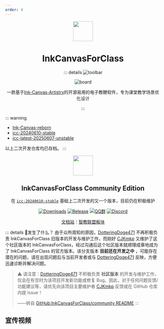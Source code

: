```yaml
---
order: 4
---
```


<div align="center">

<img src="/icon/InkCanvasForClass.png" width="64"/>

# InkCanvasForClass

<ArticleMetadata />

::: details
![toolbar](/images/InkCanvasForClass/toolbar.png)

![board](/images/InkCanvasForClass/board.png)

一款基于[Ink-Canvas-Artistry](https://github.com/ChangSakura/Ink-Canvas)的开源易用的电子教鞭软件，专为课堂教学场景优化设计

:::

</div>

<GitHubCard owner="InkCanvas" repo="InkCanvasForClass" />

::: warning
- [Ink-Canvas-reborn](https://github.com/Awesome-Iwb/Ink-Canvas-Reborn)
- [icc-20240610-stable](https://github.com/Awesome-Iwb/icc-20240610-stable)
- [icc-latest-20250607-unstable](https://github.com/Awesome-Iwb/icc-latest-20250607-unstable)

以上二次开发仓库均已存档。
:::

<div align="center">

<img src="/icon/ICC-CE.png" width="64"/>

## <badge type="tip" text="社区版本" /> InkCanvasForClass Community Edition
在 [`icc-20240610-stable`](https://github.com/Awesome-Iwb/icc-20240610-stable) 基础上二次开发的又一个版本，目前仍在积极维护

[![Downloads](https://img.shields.io/github/downloads/InkCanvasForClass/community/total?style=social&label=Downloads&logo=github)](https://github.com/InkCanvasForClass/community/releases/latest)
[![Release](https://img.shields.io/github/v/release/InkCanvasForClass/community?style=flat&color=%233fb950&label=正式版)](https://github.com/InkCanvasForClass/community/releases/latest)
[![QQ群](https://img.shields.io/badge/-QQ%E7%BE%A4%EF%BD%9C1054377349-blue?style=flat&logo=QQ)](https://qm.qq.com/q/qo32AclNh6)
[![Discord](https://img.shields.io/badge/-Discord%EF%BD%9CXzwQWcBqTK-white?style=flat&logo=Discord)](https://discord.gg/XzwQWcBqTK)

[文档站](https://inkcanvasforclass.github.io/website)｜[智教联盟板块](https://forum.smart-teach.cn/t/icc-ce)

</div>

<GitHubCard owner="InkCanvasForClass" repo="community" />

<Linkcard url="https://www.iccce.dpdns.org/" title="InkCanvasForClass Community Edition 官网" description="https://www.iccce.dpdns.org/" logo="/icon/ICC-CE.png"/>

::: details 🤔发生了什么？
由于众所周知的原因，[DotteringDoge471](https://github.com/DotteringDoge471) 不再积极负责 InkCanvasForClass 旧版本的开发与维护工作，而刚好 [CJKmkp](https://github,com/CJK-mkp) 又维护了这个社区版本的 InkCanvasForClass，经过沟通后这个社区版本就顺理成章地成为了 InkCanvasForClass 的官方版本。该分支版本 **目前还在开发之中** ，可能存在潜在的问题，请在出现问题后与当前开发者或与 [DotteringDoge471](https://github.com/DotteringDoge471) 反映，方便迅速诊断并解决问题。

> ⚠️ 请注意：[DotteringDoge471](https://github.com/DotteringDoge471) 不积极负责 **社区版本** 的开发与维护工作，仅会在有空时为该项目开发新功能或修复 Bug。因此，对于任何问题反馈/功能建议等，请优先向该项目主要维护者 [CJKmkp](https://github,com/CJK-mkp) 反馈或在 GitHub 仓库内提 Issue！
>
> ——转自 [GitHub:InkCanvasForClass/community README](https://github.com/InkCanvasForClass/community?tab=readme-ov-file#-%E5%8F%91%E7%94%9F%E4%BA%86%E4%BB%80%E4%B9%88)
:::

## 宣传视频
<BilibiliVideo bvid="BV1yH8ezcEKk" />